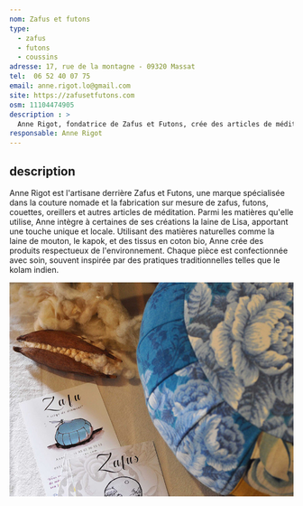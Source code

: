 ```yaml
---
nom: Zafus et futons
type: 
  - zafus
  - futons
  - coussins
adresse: 17, rue de la montagne - 09320 Massat
tel:  06 52 40 07 75
email: anne.rigot.lo@gmail.com
site: https://zafusetfutons.com
osm: 11104474905
description : >
  Anne Rigot, fondatrice de Zafus et Futons, crée des articles de méditation et de confort faits à la main, comme des zafus et des futons, avec des matériaux naturels et bio. 
responsable: Anne Rigot
---
```


## description

Anne Rigot est l'artisane derrière Zafus et Futons, une marque spécialisée dans la couture nomade et la fabrication sur mesure de zafus, futons, couettes, oreillers et autres articles de méditation. Parmi les matières qu'elle utilise, Anne intègre à certaines de ses créations la laine de Lisa, apportant une touche unique et locale. Utilisant des matières naturelles comme la laine de mouton, le kapok, et des tissus en coton bio, Anne crée des produits respectueux de l'environnement. Chaque pièce est confectionnée avec soin, souvent inspirée par des pratiques traditionnelles telles que le kolam indien.

![Zafus et Futons](./media/zafus-et-futons.jpg)
